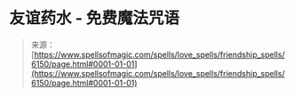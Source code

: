 <!--yml

category: 未分类

date: 2024-06-12 18:40:40

-->

# 友谊药水 - 免费魔法咒语

> 来源：[https://www.spellsofmagic.com/spells/love_spells/friendship_spells/6150/page.html#0001-01-01](https://www.spellsofmagic.com/spells/love_spells/friendship_spells/6150/page.html#0001-01-01)
